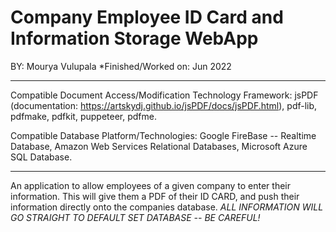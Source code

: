 # Company Employee ID Card and Information Storage WebApp
BY: Mourya Vulupala
*Finished/Worked on: Jun 2022

--------------------------------------------------------------------------------

Compatible Document Access/Modification Technology Framework:  jsPDF (documentation: https://artskydj.github.io/jsPDF/docs/jsPDF.html), pdf-lib, pdfmake, pdfkit, puppeteer, pdfme.

Compatible Database Platform/Technologies: Google FireBase -- Realtime Database, Amazon Web Services Relational Databases, Microsoft Azure SQL Database.

---------------------------------------------------------------------------------

An application to allow employees of a given company to enter their information. This will give them a PDF of their ID CARD, and push their information directly onto the companies database.
*ALL INFORMATION WILL GO STRAIGHT TO DEFAULT SET DATABASE -- BE CAREFUL!*
